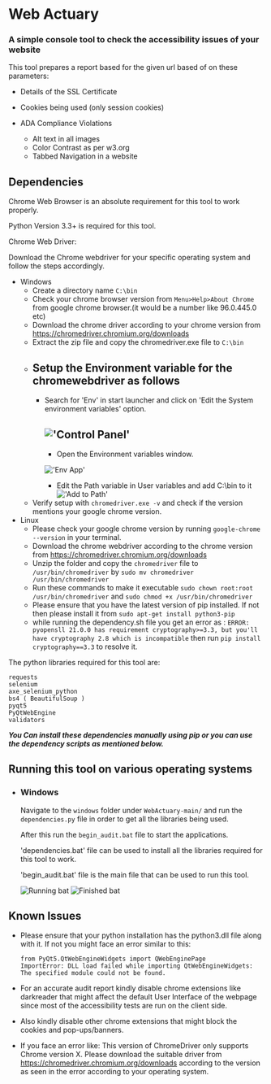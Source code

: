 # Web Actuary #
### A simple console tool to check the accessibility issues of your website ###

This tool prepares a report based for the given url based of on these parameters:

- Details of the SSL Certificate
- Cookies being used (only session cookies)
- ADA Compliance Violations

  - Alt text in all images
  - Color Contrast as per w3.org
  - Tabbed Navigation in a website

## Dependencies ##

Chrome Web Browser is an absolute requirement for this tool to work properly.

Python Version 3.3+ is required for this tool.

Chrome Web Driver:

Download the Chrome webdriver for your specific operating system and follow the steps accordingly.

- Windows
  - Create a directory name `C:\bin`
  - Check your chrome browser version from `Menu>Help>About Chrome` from google chrome browser.(it would be a number like 96.0.445.0 etc)
  - Download the chrome driver according to your chrome version from https://chromedriver.chromium.org/downloads
  - Extract the zip file and copy the chromedriver.exe file to `C:\bin`
  - Setup the Environment variable for the chromewebdriver as follows
    - 
    - Search for 'Env' in start launcher and click on 'Edit the System environment variables' option.
    
      !['Control Panel'](https://i.imgur.com/zE1TUF0.png)
      -
      - Open the Environment variables window.

      !['Env App'](https://i.imgur.com/6TzjjYH.png)
      
      - Edit the Path variable in User variables and add C:\bin to it
      !['Add to Path'](https://i.imgur.com/z2kJyvR.png)
  - Verify setup with `chromedriver.exe -v` and check if the version mentions your google chrome version.
- Linux
  - Please check your google chrome version by running `google-chrome --version` in your terminal.
  - Download the chrome webdriver according to the chrome version from https://chromedriver.chromium.org/downloads
  - Unzip the folder and copy the `chromedriver` file to `/usr/bin/chromedriver` by `sudo mv chromedriver /usr/bin/chromedriver`
  - Run these commands to make it executable `sudo chown root:root /usr/bin/chromedriver` and `sudo chmod +x /usr/bin/chromedriver`
  - Please ensure that you have the latest version of pip installed. If not then please install it from `sudo apt-get install python3-pip`
  - while running the dependency.sh file you get an error as : `ERROR: pyopensll 21.0.0 has requirement cryptography>=3.3, but you'll have cryptography 2.8 which is incompatible` then run `pip install cryptography==3.3` to resolve it.

The python libraries required for this tool are:

    requests
    selenium
    axe_selenium_python
    bs4 ( BeautifulSoup )
    pyqt5
    PyQtWebEngine
    validators

___You Can install these dependencies manually using pip or you can use the dependency scripts as mentioned below.___

## Running this tool on various operating systems ##

- ### Windows ###
  Navigate to the `windows` folder under `WebActuary-main/` and run the `dependencies.py` file in order to get all the libraries being used.
  
  After this run the `begin_audit.bat` file to start the applications.

  'dependencies.bat' file can be used to install all the libraries required for this tool to work.
  
  'begin_audit.bat' file is the main file that can be used to run this tool.
  
  ![Running bat](https://i.imgur.com/u8HcruS.png)
  ![Finished bat](https://i.imgur.com/fIGHkb4.png)



## Known Issues ##
- Please ensure that your python installation has the python3.dll file along with it. If not you might face an error similar to this:

      from PyQt5.QtWebEngineWidgets import QWebEnginePage
      ImportError: DLL load failed while importing QtWebEngineWidgets: The specified module could not be found.

- For an accurate audit report kindly disable chrome extensions like darkreader that might affect the default User Interface of the webpage since most of the accessibility tests are run on the client side.
 
- Also kindly disable other chrome extensions that might block the cookies and pop-ups/banners.
- If you face an error like:
      This version of ChromeDriver only supports Chrome version X.
      Please download the suitable driver from https://chromedriver.chromium.org/downloads according to the version as seen in the error according to your operating system.
